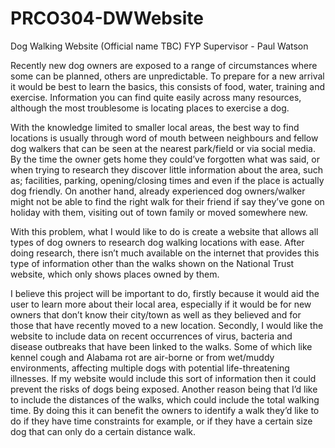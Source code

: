 # PRCO304-DWWebsite
Dog Walking Website (Official name TBC)
FYP Supervisor - Paul Watson

Recently new dog owners are exposed to a range of circumstances where some can be planned, others are unpredictable. To prepare for a new arrival it would be best to learn the basics, this consists of food, water, training and exercise. Information you can find quite easily across many resources, although the most troublesome is locating places to exercise a dog. 

With the knowledge limited to smaller local areas, the best way to find locations is usually through word of mouth between neighbours and fellow dog walkers that can be seen at the nearest park/field or via social media. By the time the owner gets home they could’ve forgotten what was said, or when trying to research they discover little information about the area, such as; facilities, parking, opening/closing times and even if the place is actually dog friendly. On another hand, already experienced dog owners/walker might not be able to find the right walk for their friend if say they’ve gone on holiday with them, visiting out of town family or moved somewhere new. 

With this problem, what I would like to do is create a website that allows all types of dog owners to research dog walking locations with ease. After doing research, there isn’t much available on the internet that provides this type of information other than the walks shown on the National Trust website, which only shows places owned by them.  

I believe this project will be important to do, firstly because it would aid the user to learn more about their local area, especially if it would be for new owners that don’t know their city/town as well as they believed and for those that have recently moved to a new location. Secondly, I would like the website to include data on recent occurrences of virus, bacteria and disease outbreaks that have been linked to the walks. Some of which like kennel cough and Alabama rot are air-borne or from wet/muddy environments, affecting multiple dogs with potential life-threatening illnesses. If my website would include this sort of information then it could prevent the risks of dogs being exposed. Another reason being that I’d like to include the distances of the walks, which could include the total walking time. By doing this it can benefit the owners to identify a walk they’d like to do if they have time constraints for example, or if they have a certain size dog that can only do a certain distance walk.
